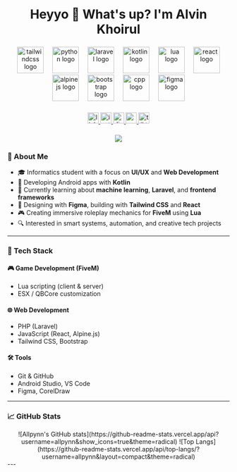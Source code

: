 <h1 align="center">Heyyo 👋 What's up? I'm Alvin Khoirul</h1>

###

<div align="center">
  <img width="12" />
  <img src="https://skillicons.dev/icons?i=tailwind" height="60" alt="tailwindcss logo"  />
  <img width="12" />
  <img src="https://skillicons.dev/icons?i=py" height="60" alt="python logo"  />
  <img width="12" />
  <img src="https://skillicons.dev/icons?i=laravel" height="60" alt="laravel logo"  />
  <img width="12" />
  <img src="https://skillicons.dev/icons?i=kotlin" height="60" alt="kotlin logo"  />
  <img width="12" />
  <img src="https://skillicons.dev/icons?i=lua" height="60" alt="lua logo"  />
  <img width="12" />
  <img src="https://skillicons.dev/icons?i=react" height="60" alt="react logo"  />
  <img width="12" />
  <img src="https://skillicons.dev/icons?i=alpinejs" height="60" alt="alpinejs logo"  />
  <img width="12" />
  <img src="https://skillicons.dev/icons?i=bootstrap" height="60" alt="bootstrap logo"  />
  <img width="12" />
  <img src="https://skillicons.dev/icons?i=cpp" height="60" alt="cpp logo"  />
  <img width="12" />
  <img src="https://skillicons.dev/icons?i=figma" height="60" alt="figma logo"  />
</div>

###

<div align="center">
  <a href="https://linkedin.com/in/alvinkhoirul" target="_blank">
    <img src="https://img.shields.io/static/v1?message=LinkedIn&logo=linkedin&label=&color=0077B5&logoColor=white&labelColor=&style=for-the-badge" height="25" alt="linkedin logo" />
  </a>
  <a href="https://instagram.com/alviin.riz" target="_blank">
    <img src="https://img.shields.io/static/v1?message=Instagram&logo=instagram&label=&color=1DA1F2&logoColor=white&labelColor=&style=for-the-badge" height="25" alt="instagram logo" />
  </a>
  <a href="https://discord.gg/vREhBBzyGa" target="_blank">
    <img src="https://img.shields.io/static/v1?message=Discord&logo=discord&label=&color=7289DA&logoColor=white&labelColor=&style=for-the-badge" height="25" alt="discord logo" />
  </a>
  <a href="mailto:choirulnarizky89@gmail.com" target="_blank">
  <img src="https://img.shields.io/static/v1?message=Email&logo=gmail&label=&color=D14836&logoColor=white&labelColor=&style=for-the-badge" height="25" alt="email logo" />
</a>
  <a href="https://tiktok.com/alpenkkitheart" target="_blank">
    <img src="https://img.shields.io/static/v1?message=tiktok&logo=tiktok&label=&color=181717&logoColor=white&labelColor=&style=for-the-badge" height="25" alt="tiktok logo" />
  </a>
</div>

###

<div align="center">
  <img src="https://visitor-badge.laobi.icu/badge?page_id=allpynn.allpynn&"  />
</div>

### 🚀 About Me

- 🎓 Informatics student with a focus on **UI/UX** and **Web Development**
- 📱 Developing Android apps with **Kotlin**
- 🧠 Currently learning about **machine learning**, **Laravel**, and **frontend frameworks**
- 🎨 Designing with **Figma**, building with **Tailwind CSS** and **React**
- 🎮 Creating immersive roleplay mechanics for **FiveM** using **Lua**
- 🔍 Interested in smart systems, automation, and creative tech projects

---

### 💼 Tech Stack

#### 🎮 Game Development (FiveM)

- Lua scripting (client & server)
- ESX / QBCore customization

#### 🌐 Web Development

- PHP (Laravel)
- JavaScript (React, Alpine.js)
- Tailwind CSS, Bootstrap

#### 🛠️ Tools

- Git & GitHub
- Android Studio, VS Code
- Figma, CorelDraw

---

### 📈 GitHub Stats
<div align="center">
![Allpynn's GitHub stats](https://github-readme-stats.vercel.app/api?username=allpynn&show_icons=true&theme=radical)
![Top Langs](https://github-readme-stats.vercel.app/api/top-langs/?username=allpynn&layout=compact&theme=radical)
</div>
---

